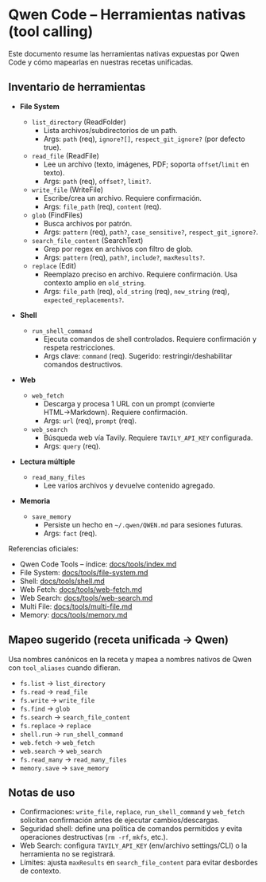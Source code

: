 # Qwen Code – Herramientas nativas (tool calling)

Este documento resume las herramientas nativas expuestas por Qwen Code y cómo mapearlas en nuestras recetas unificadas.

## Inventario de herramientas

- **File System**
  - `list_directory` (ReadFolder)
    - Lista archivos/subdirectorios de un path.
    - Args: `path` (req), `ignore?[]`, `respect_git_ignore?` (por defecto true).
  - `read_file` (ReadFile)
    - Lee un archivo (texto, imágenes, PDF; soporta `offset`/`limit` en texto).
    - Args: `path` (req), `offset?`, `limit?`.
  - `write_file` (WriteFile)
    - Escribe/crea un archivo. Requiere confirmación.
    - Args: `file_path` (req), `content` (req).
  - `glob` (FindFiles)
    - Busca archivos por patrón.
    - Args: `pattern` (req), `path?`, `case_sensitive?`, `respect_git_ignore?`.
  - `search_file_content` (SearchText)
    - Grep por regex en archivos con filtro de glob.
    - Args: `pattern` (req), `path?`, `include?`, `maxResults?`.
  - `replace` (Edit)
    - Reemplazo preciso en archivo. Requiere confirmación. Usa contexto amplio en `old_string`.
    - Args: `file_path` (req), `old_string` (req), `new_string` (req), `expected_replacements?`.

- **Shell**
  - `run_shell_command`
    - Ejecuta comandos de shell controlados. Requiere confirmación y respeta restricciones.
    - Args clave: `command` (req). Sugerido: restringir/deshabilitar comandos destructivos.

- **Web**
  - `web_fetch`
    - Descarga y procesa 1 URL con un prompt (convierte HTML→Markdown). Requiere confirmación.
    - Args: `url` (req), `prompt` (req).
  - `web_search`
    - Búsqueda web vía Tavily. Requiere `TAVILY_API_KEY` configurada.
    - Args: `query` (req).

- **Lectura múltiple**
  - `read_many_files`
    - Lee varios archivos y devuelve contenido agregado.

- **Memoria**
  - `save_memory`
    - Persiste un hecho en `~/.qwen/QWEN.md` para sesiones futuras.
    - Args: `fact` (req).

Referencias oficiales:

- Qwen Code Tools – índice: [docs/tools/index.md](https://github.com/QwenLM/qwen-code/blob/main/docs/tools/index.md)
- File System: [docs/tools/file-system.md](https://github.com/QwenLM/qwen-code/blob/main/docs/tools/file-system.md)
- Shell: [docs/tools/shell.md](https://github.com/QwenLM/qwen-code/blob/main/docs/tools/shell.md)
- Web Fetch: [docs/tools/web-fetch.md](https://github.com/QwenLM/qwen-code/blob/main/docs/tools/web-fetch.md)
- Web Search: [docs/tools/web-search.md](https://github.com/QwenLM/qwen-code/blob/main/docs/tools/web-search.md)
- Multi File: [docs/tools/multi-file.md](https://github.com/QwenLM/qwen-code/blob/main/docs/tools/multi-file.md)
- Memory: [docs/tools/memory.md](https://github.com/QwenLM/qwen-code/blob/main/docs/tools/memory.md)

## Mapeo sugerido (receta unificada → Qwen)

Usa nombres canónicos en la receta y mapea a nombres nativos de Qwen con `tool_aliases` cuando difieran.

- `fs.list` → `list_directory`
- `fs.read` → `read_file`
- `fs.write` → `write_file`
- `fs.find` → `glob`
- `fs.search` → `search_file_content`
- `fs.replace` → `replace`
- `shell.run` → `run_shell_command`
- `web.fetch` → `web_fetch`
- `web.search` → `web_search`
- `fs.read_many` → `read_many_files`
- `memory.save` → `save_memory`

## Notas de uso

- Confirmaciones: `write_file`, `replace`, `run_shell_command` y `web_fetch` solicitan confirmación antes de ejecutar cambios/descargas.
- Seguridad shell: define una política de comandos permitidos y evita operaciones destructivas (`rm -rf`, `mkfs`, etc.).
- Web Search: configura `TAVILY_API_KEY` (env/archivo settings/CLI) o la herramienta no se registrará.
- Límites: ajusta `maxResults` en `search_file_content` para evitar desbordes de contexto.
